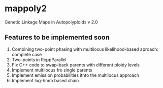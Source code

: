 # mappoly2
Genetic Linkage Maps in Autopolyploids v 2.0

## Features to be implemented soon

1. Combining two-point phasing with multilocus likelihood-based aproach: complete case
2. Two-points in RcppParallel
3. Fix C++ code to swap-back parents with different ploidy levels
4. Implement multilocus fro single parents
5. Implement emission probabilities itnto the multilocus approach
6. Implement log-hmm based chain
